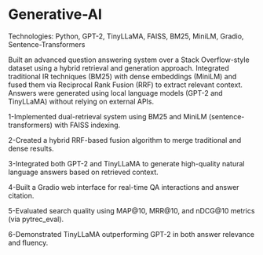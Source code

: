 # Generative-AI
Technologies: Python, GPT-2, TinyLLaMA, FAISS, BM25, MiniLM, Gradio, Sentence-Transformers

Built an advanced question answering system over a Stack Overflow-style dataset using a hybrid retrieval and generation approach. Integrated traditional IR techniques (BM25) with dense embeddings (MiniLM) and fused them via Reciprocal Rank Fusion (RRF) to extract relevant context. Answers were generated using local language models (GPT-2 and TinyLLaMA) without relying on external APIs.

1-Implemented dual-retrieval system using BM25 and MiniLM (sentence-transformers) with FAISS indexing.

2-Created a hybrid RRF-based fusion algorithm to merge traditional and dense results.

3-Integrated both GPT-2 and TinyLLaMA to generate high-quality natural language answers based on retrieved context.

4-Built a Gradio web interface for real-time QA interactions and answer citation.

5-Evaluated search quality using MAP@10, MRR@10, and nDCG@10 metrics (via pytrec_eval).

6-Demonstrated TinyLLaMA outperforming GPT-2 in both answer relevance and fluency.
